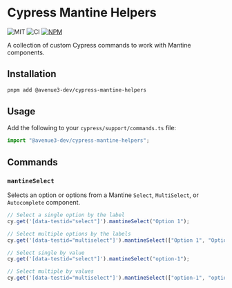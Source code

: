 # Cypress Mantine Helpers

![MIT](https://img.shields.io/badge/License-MIT-green?style=flat-square)
![CI](https://img.shields.io/github/actions/workflow/status/Avenue3-dev/cypress-mantine-helpers/run-cypress.yml?style=flat-square&label=Run%20Cypress)
<a href="https://www.npmjs.com/package/@avenue3-dev/cypress-mantine-helpers">
![NPM](https://img.shields.io/npm/v/%40avenue3-dev%2Fcypress-mantine-helpers?style=flat-square&label=Lates%20Version)
</a>

A collection of custom Cypress commands to work with Mantine components.

## Installation

```bash
pnpm add @avenue3-dev/cypress-mantine-helpers
```

## Usage

Add the following to your `cypress/support/commands.ts` file:

```ts
import "@avenue3-dev/cypress-mantine-helpers";
```

## Commands

### `mantineSelect`

Selects an option or options from a Mantine `Select`, `MultiSelect`, or `Autocomplete` component.

```ts
// Select a single option by the label
cy.get('[data-testid="select"]').mantineSelect("Option 1");

// Select multiple options by the labels
cy.get('[data-testid="multiselect"]').mantineSelect(["Option 1", "Option 2"]);

// Select single by value
cy.get('[data-testid="select"]').mantineSelect("option-1");

// Select multiple by values
cy.get('[data-testid="multiselect"]').mantineSelect(["option-1", "option-2"]);
```
